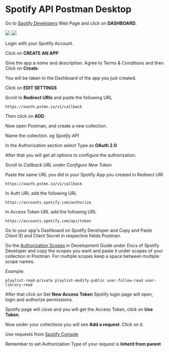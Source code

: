# Spotify API Postman Desktop

Go to [Spotify Developers](https://developer.spotify.com/) Web Page and click on **DASHBOARD**.

<img src="https://img.shields.io/badge/Spotify-1ED760?&style=for-the-badge&logo=spotify&logoColor=white"/> <img src="https://img.shields.io/badge/Postman-FF6C37?style=for-the-badge&logo=postman&logoColor=white"/>

Login with your Spotify Account.

Click on **CREATE AN APP**

Give the app a *name* and *description*. 
Agree to Terms & Conditions and then Click on **Create**.

You will be taken to the Dashboard of the app you just created.

Click on **EDIT SETTINGS**

Scroll to **Redirect URIs** and paste the following URL
```
https://oauth.pstmn.io/v1/callback
```

Then click on **ADD**.

Now open Postman, and create a new collection.

Name the collection. *eg Spotify API*

In the Authorization section select Type as **OAuth 2.0**

After that you will get all options to configure the authorization.

Scroll to *Callback URL* under *Configure New Token*

Paste the same URL you did in your Spotify App you created in Redirect URI
```
https://oauth.pstmn.io/v1/callback
```
In Auth URL add the following URL
```
https://accounts.spotify.com/authorize
```

In Access Token URL add the following URL
```
https://accounts.spotify.com/api/token
```

Go to your app's Dashboard on Spotify Developer and Copy and Paste Client ID and Client Secret in respective fields Postman.

Go the [Authorization Scopes](https://developer.spotify.com/documentation/general/guides/authorization/scopes/) in Development Guide under Docs of Spotify Developer and copy the scopes you want and paste it under scopes of your collection in Postman. For multiple scopes keep a space between multiple scope names.

Example: 
```
playlist-read-private playlist-modify-public user-follow-read user-library-read
```
After that click on Get **New Access Token**
Spotify login page will open, login and authorize permissions.

Spotify page will close and you will get the Access Token, click on **Use Token**.

Now under your collections you will see **Add a request**. Click on it.

Use requests from [Spotify Console](https://developer.spotify.com/console/)

Remember to set Authorization Type of your request is **Inherit from parent**
